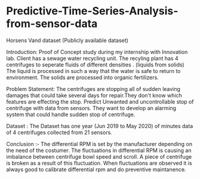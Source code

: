 # Predictive-Time-Series-Analysis-from-sensor-data

Horsens Vand dataset (Publicly available dataset)

Introduction:
Proof of Concept study during my internship with Innovation lab.
Client has a sewage water recycling unit.
The recyling plant has 4 centrifuges to seperate fluids of different densities . (liquids from solids)
The liquid is processed in such a way that the water is safe to return to environment.
The solids are processed into organic fertilizers.


Problem Statement:
The centrifuges are stopping all of sudden leaving damages that could take several days for repair.They don't know which features are effecting the stop.
Predict Unwanted and uncontrollable stop of centrifuge with data from sensors.
They want to develop an alarming system that could handle sudden stop of centrifuge.


Dataset :
The Dataset has one year (Jun 2019 to May 2020) of minutes data of 4 centrifuges collected from 21 sensors.


Conclusion :- 
The differential RPM is set by the manufacturer depending on the need of the costumer. The fluctuations in differential RPM is causing an imbalance between centrifuge bowl speed and scroll.
A piece of centrifuge is broken as a result of this fluctuation. When fluctuations are observed it is always good to calibrate differential rpm and do preventive maintanence.
